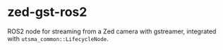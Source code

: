 # zed-gst-ros2

ROS2 node for streaming from a Zed camera with gstreamer, integrated with `utsma_common::LifecycleNode`.
